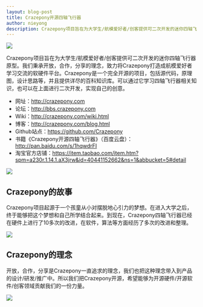 ```yaml
---
layout: blog-post
title: Crazepony开源四轴飞行器
author: nieyong
description: Crazepony项目旨在为大学生/航模爱好者/创客提供可二次开发的迷你四轴飞行器原型。我们秉承开放，合作，分享的理念，致力将Crazepony打造成航模爱好者学习交流的软硬件平台……
---
```


![](/assets/img/intro-1.png)

Crazepony项目旨在为大学生/航模爱好者/创客提供可二次开发的迷你四轴飞行器原型。我们秉承开放，合作，分享的理念，致力将Crazepony打造成航模爱好者学习交流的软硬件平台。Crazepony是一个完全开源的项目，包括源代码，原理图，设计思路等，并且提供详尽的百科知识库。可以通过它学习四轴飞行器相关知识，也可以在上面进行二次开发，实现自己的创意。

* 网址：http://crazepony.com
* 论坛：http://bbs.crazepony.com
* Wiki：http://crazepony.com/wiki.html
* 博客：http://crazepony.com/blog.html
* Github站点：https://github.com/Crazepony
* 书籍《Crazepony开源四轴飞行器》（百度云盘）：http://pan.baidu.com/s/1hqwdrFI
* 淘宝官方店铺：https://item.taobao.com/item.htm?spm=a230r.1.14.1.aX3jrw&id=40441152662&ns=1&abbucket=5#detail

![](/assets/img/hand.png)

## Crazepony的故事
Crazepony项目起源于一个孩童从小对摆脱地心引力的梦想。在进入大学之后，终于能够把这个梦想和自己所学结合起来。到现在，Crazepony四轴飞行器已经在硬件上进行了10多次的改进，在软件，算法等方面经历了多次的改进和整理。

![](/assets/img/crazepony-3.jpg)

## Crazepony的理念

开放，合作，分享是Crazepony一直追求的理念，我们也把这种理念带入到产品的设计/研发/推广中。所以我们把Crazepony开源，希望能够为开源硬件/开源软件/创客领域贡献我们的一份力量。

![](/assets/img/flying.jpg)
